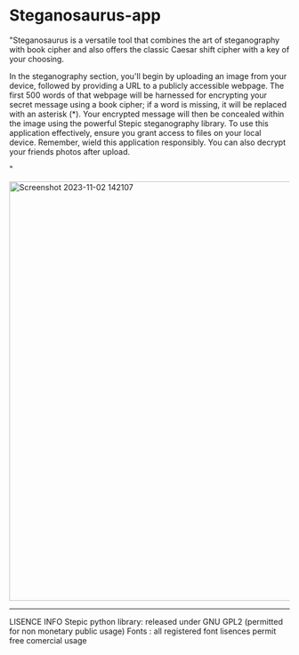 # Steganosaurus-app

"Steganosaurus is a versatile tool that combines the art of steganography with book cipher and also offers the classic Caesar shift cipher with a key of your choosing. 

In the steganography section, you'll begin by uploading an image from your device, followed by providing a URL to a publicly accessible webpage. The first 500 words of that webpage will be harnessed for encrypting your secret message using a book cipher; if a word is missing, it will be replaced with an asterisk (*). Your encrypted message will then be concealed within the image using the powerful Stepic steganography library. To use this application effectively, ensure you grant access to files on your local device. Remember, wield this application responsibly. You can also decrypt your friends photos after upload.

"



<img width="755" alt="Screenshot 2023-11-02 142107" src="https://github.com/LaurenG123/Steganosaurus-app/assets/72687468/26513585-2f93-491b-8c20-1e750b641d13">

***

LISENCE INFO
 Stepic python library: released under GNU GPL2 (permitted for non monetary public usage) 
 Fonts : all registered font lisences permit free comercial usage
 
